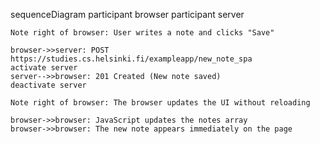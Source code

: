 sequenceDiagram
    participant browser
    participant server

    Note right of browser: User writes a note and clicks "Save"

    browser->>server: POST https://studies.cs.helsinki.fi/exampleapp/new_note_spa
    activate server
    server-->>browser: 201 Created (New note saved)
    deactivate server

    Note right of browser: The browser updates the UI without reloading

    browser->>browser: JavaScript updates the notes array
    browser->>browser: The new note appears immediately on the page

